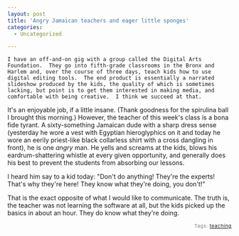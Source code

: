 ```yaml
---
layout: post
title: 'Angry Jamaican teachers and eager little sponges'
categories:
  - Uncategorized

---
```



    I have an off-and-on gig with a group called the Digital Arts Foundation.  They go into fifth-grade classrooms in the Bronx and Harlem and, over the course of three days, teach kids how to use digital editing tools.  The end product is essentially a narrated slideshow produced by the kids, the quality of which is sometimes lacking, but point is to get them interested in making media, and comfortable with being creative.  I think we succeed at that.

It's an enjoyable job, if a little insane.  (Thank goodness for the spirulina ball I brought this morning.)  However, the teacher of this week's class is a bona fide tyrant.  A sixty-something Jamaican dude with a sharp dress sense (yesterday he wore a vest with Egyptian hieroglyphics on it and today he wore an eerily priest-like black collarless shirt with a cross dangling in front), he is one <em>angry </em>man.  He yells and screams at the kids, blows his eardrum-shattering whistle at every given opportunity, and generally does his best to prevent the students from absorbing our lessons.

I heard him say to a kid today: "Don't do anything!  They're the experts!  That's why they're here!  They know what they're doing, you don't!"

That is the exact opposite of what I would like to communicate.  The truth is, the teacher was not learning the software at all, but the kids picked up the basics in about an hour.  They do know what they're doing.


<p style="text-align:right;font-size:11px;letter-spacing:.05em;color:#808979;">Tags: <a href="http://www.technorati.com/tag/teaching" rel="tag">teaching</a></p>

  
